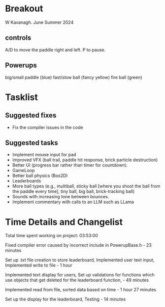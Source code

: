 # Breakout

W Kavanagh. June Summer 2024

## controls

A/D to move the paddle right and left.
P to pause.

## Powerups

big/small paddle (blue)
fast/slow ball (fancy yellow)
fire ball (green)

# Tasklist

## Suggested fixes

* Fix the compiler issues in the code

## Suggested tasks

* Implement mouse input for pad
* Improved VFX (ball trail, paddle hit response, brick particle destruction)
* Better UI (progress bar rather than timer for countdown).
* GameLoop
* Better ball physics (Box2D)
* Leaderboards
* More ball types (e.g., multiball, sticky ball [where you shoot the ball from the paddle every time], tiny ball, big ball, brick-tracking ball)
* Sounds with increasing tone between bounces.
* Implement commentary with calls to an LLM such as LLama

# Time Details and Changelist
Total time spent working on project: 03:53:00

Fixed compiler error caused by incorrect include in PowerupBase.h - 23 minutes

Set up .txt file creation to store leaderboard,
Implemented user text input,
Implemented write to file - 1 hour

Implemented text display for users,
Set up validations for functions which use objects that get deleted for the leaderboard function, - 49 minutes

Implemented read from file,
sorted data based on time - 1 hour 27 minutes

Set up the display for the leaderboard,
Testing - 14 minutes
